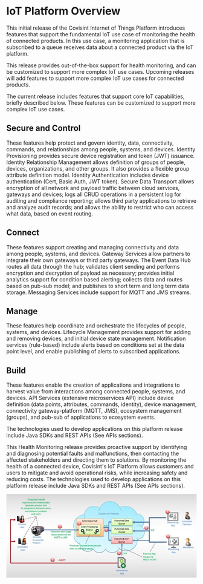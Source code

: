 # IoT Platform Overview

This initial release of the Covisint Internet of Things Platform introduces features that support the fundamental IoT use case of monitoring the health of connected products. In this use case, a monitoring application that is subscribed to a queue receives data about a connected product via the IoT platform.

This release provides out-of-the-box support for health monitoring, and can be customized to support more complex IoT use cases. Upcoming releases will add features to support more complex IoT use cases for connected products.

The current release includes features that support core IoT capabilities, briefly described below. These features can be customized to support more complex IoT use cases.

## Secure and Control
These features help protect and govern identity, data, connectivity, commands, and relationships among people, systems, and devices. Identity Provisioning provides secure device registration and token (JWT) issuance. Identity Relationship Management allows definition of groups of people, devices, organizations, and other groups. It also provides a flexible group attribute definition model. Identity Authentication includes device authentication (Cert, Basic Auth, JWT token). Secure Data Transport allows encryption of all network and payload traffic between cloud services, gateways and devices; logs all CRUD operations in a persistent log for auditing and compliance reporting; allows third party applications to retrieve and analyze audit records; and allows the ability to restrict who can access what data, based on event routing.

## Connect
These features support creating and managing connectivity and data among people, systems, and devices. Gateway Services allow partners to integrate their own gateways or third party gateways. The Event Data Hub routes all data through the hub; validates client sending and performs encryption and decryption of payload as necessary; provides initial analytics support for condition based alerting; collects data and routes based on pub-sub model; and publishes to short term and long term data storage. Messaging Services include support for MQTT and JMS streams.

## Manage
These features help coordinate and orchestrate the lifecycles of people, systems, and devices. Lifecycle Management provides support for adding and removing devices, and initial device state management. Notification services (rule-based) include alerts based on conditions set at the data point level, and enable publishing of alerts to subscribed applications.

## Build
These features enable the creation of applications and integrations to harvest value from interactions among connected people, systems, and devices. API Services (extensive microservices API) include device definition (data points, attributes, commands, identity), device management, connectivity gateway-platform (MQTT, JMS), ecosystem management (groups), and pub-sub of applications to ecosystem events.

The technologies used to develop applications on this platform release include Java SDKs and REST APIs (See APIs sections).

This Health Monitoring release provides proactive support by identifying and diagnosing potential faults and malfunctions, then contacting the affected stakeholders and directing them to solutions. By monitoring the health of a connected device, Covisint's IoT Platform allows customers and users to mitigate and avoid operational risks, while increasing safety and reducing costs.
The technologies used to develop applications on this platform release include Java SDKs and REST APIs (See APIs sections).

![](IoTOverview.jpg)

